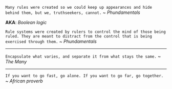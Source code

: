 ﻿`Many rules were created so we could keep up appearances and hide behind them, but we, truthseekers, cannot.` ~ _Phundamentals_

**AKA**: _Boolean logic_

`Rule systems were created by rulers to control the mind of those being ruled.
They are meant to distract from the control that is being exercised through them.` ~ _Phundamentals_

---

`Encapsulate what varies, and separate it from what stays the same.` ~ _The Many_

---

`If you want to go fast, go alone. If you want to go far, go together.` ~ _African proverb_
